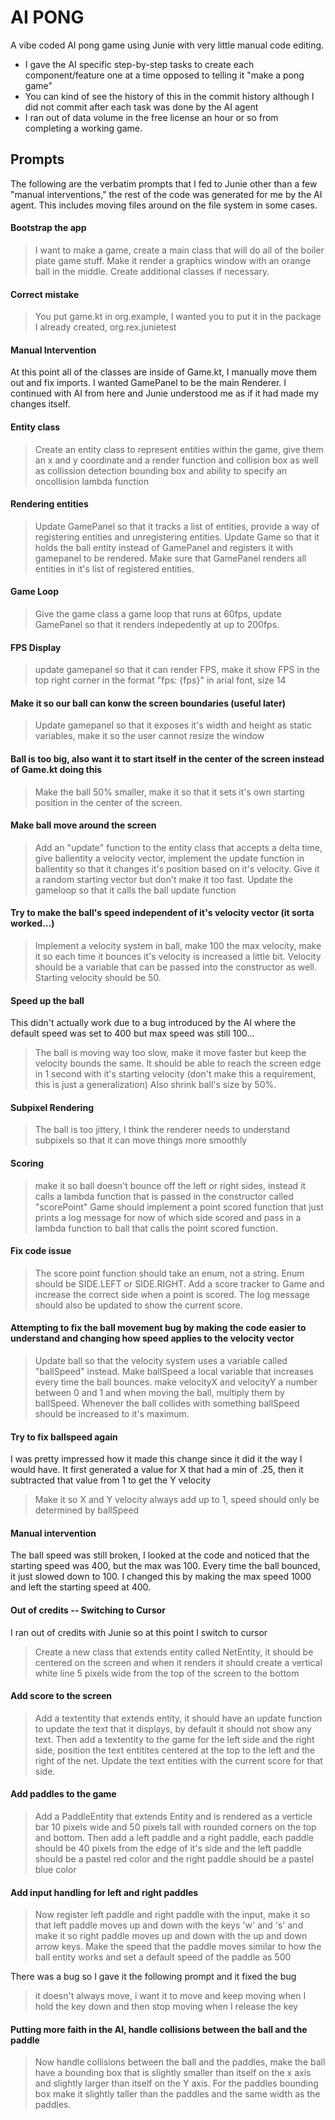 # AI PONG

A vibe coded AI pong game using Junie with very little manual code editing.

* I gave the AI specific step-by-step tasks to create each component/feature one at a time opposed to telling it "make a pong game"
* You can kind of see the history of this in the commit history although I did not commit after each task was done by the AI agent
* I ran out of data volume in the free license an hour or so from completing a working game.
 
## Prompts

The following are the verbatim prompts that I fed to Junie other than a few "manual interventions," the rest of the code was generated for me by the AI agent.  This includes moving files around on the file system in some cases.

#### Bootstrap the app
> I want to make a game, create a main class that will do all of the boiler plate game stuff.  Make it render a graphics window with an orange ball in the middle.  Create additional classes if necessary.

#### Correct mistake
> You put game.kt in org.example, I wanted you to put it in the package I already created, org.rex.junietest

#### Manual Intervention
At this point all of the classes are inside of Game.kt, I manually move them out and fix imports.  I wanted GamePanel to be the main Renderer.  I continued with AI from here and Junie understood me as if it had made my changes itself.

#### Entity class
> Create an entity class to represent entities within the game, give them an x and y coordinate and a render function and collision box as well as collission detection bounding box and ability to specify an oncollision lambda function

#### Rendering entities
> Update GamePanel so that it tracks a list of entities, provide a way of registering entities and unregistering entities.  Update Game so that it holds the ball entity instead of GamePanel and registers it with gamepanel to be rendered.  Make sure that GamePanel renders all entities in it's list of registered entities.

#### Game Loop
> Give the game class a game loop that runs at 60fps, update GamePanel so that it renders indepedently at up to 200fps.

#### FPS Display
> update gamepanel so that it can render FPS, make it show FPS in the top right corner in the format "fps: {fps}" in arial font, size 14

#### Make it so our ball can konw the screen boundaries (useful later)
> Update gamepanel so that it exposes it's width and height as static variables, make it so the user cannot resize the window

#### Ball is too big, also want it to start itself in the center of the screen instead of Game.kt doing this
> Make the ball 50% smaller, make it so that it sets it's own starting position in the center of the screen.

#### Make ball move around the screen
> Add an "update" function to the entity class that accepts a delta time, give ballentity a velocity vector, implement the update function in ballentity  so that it changes it's position based on it's velocity.  Give it a random starting vector but don't make it too fast.  Update the gameloop so that it calls the ball update function

#### Try to make the ball's speed independent of it's velocity vector (it sorta worked...)
> Implement a velocity system in ball, make 100 the max velocity, make it so each time it bounces it's velocity is increased a little bit.  Velocity should be a variable that can be passed into the constructor as well.  Starting velocity should be 50.

#### Speed up the ball
This didn't actually work due to a bug introduced by the AI where the default speed was set to 400 but max speed was still 100...
> The ball is moving way too slow, make it move faster but keep the velocity bounds the same.  It should be able to reach the screen edge in 1 second with it's starting velocity (don't make this a requirement, this is just a generalization) Also shrink ball's size by 50%.

#### Subpixel Rendering
> The ball is too jittery, I think the renderer needs to understand subpixels so that it can move things more smoothly

#### Scoring 
> make it so ball doesn't bounce off the left or right sides, instead it calls a lambda function that is passed in the constructor called "scorePoint"  Game should implement a point scored function that just prints a log message for now of which side scored and pass in a lambda function to ball that calls the point scored function.

#### Fix code issue
> The score point function should take an enum, not a string.  Enum should be SIDE.LEFT or SIDE.RIGHT.  Add a score tracker to Game and increase the correct side when a point is scored.  The log message should also be updated to show the current score.

#### Attempting to fix the ball movement bug by making the code easier to understand and changing how speed applies to the velocity vector 
> Update ball so that the velocity system uses a variable called "ballSpeed" instead.  Make ballSpeed a local variable that increases every time the ball bounces.  make velocityX and velocityY a number between 0 and 1 and when moving the ball, multiply them by ballSpeed.  Whenever the ball collides with something ballSpeed should be increased to it's maximum.

#### Try to fix ballspeed again
I was pretty impressed how it made this change since it did it the way I would have.  It first generated a value for X that had a min of .25, then it subtracted that value from 1 to get the Y velocity
> Make it so X and Y velocity always add up to 1, speed should only be determined by ballSpeed

#### Manual intervention
The ball speed was still broken, I looked at the code and noticed that the starting speed was 400, but the max was 100.  Every time the ball bounced, it just slowed down to 100.  I changed this by making the max speed 1000 and left the starting speed at 400.

#### Out of credits -- Switching to Cursor
I ran out of credits with Junie so at this point I switch to cursor
> Create a new class that extends entity called NetEntity, it should be centered on the screen and when it renders it should create a vertical white line 5 pixels wide from the top of the screen to the bottom

#### Add score to the screen
> Add a textentity that extends entity, it should have an update function to update the text that it displays, by default it should not show any text.  Then add a textentity to the game for the left side and the right side, position the text entitites centered at the top to the left and the right of the net.  Update the text entities with the current score for that side.

#### Add paddles to the game
> Add a PaddleEntity that extends Entity and is rendered as a verticle bar 10 pixels wide and 50 pixels tall with rounded corners on the top and bottom.  Then add a left paddle and a right paddle, each paddle should be 40 pixels from the edge of it's side and the left paddle should be a pastel red color and the right paddle should be a pastel blue color

#### Add input handling for left and right paddles
> Now register left paddle and right paddle with the input, make it so that left paddle moves up and down with the keys 'w' and 's' and make it so right paddle moves up and down with the up and down arrow keys.  Make the speed that the paddle moves similar to how the ball entity works and set a default speed of the paddle as 500

There was a bug so I gave it the following prompt and it fixed the bug

> it doesn't always move, i want it to move and keep moving when I hold the key down and then stop moving when I release the key

#### Putting more faith in the AI, handle collisions between the ball and the paddle
> Now handle collisions between the ball and the paddles, make the ball have a bounding box that is slightly smaller than itself on the x axis and slightly larger than itself on the Y axis.  For the paddles bounding box make it slightly taller than the paddles and the same width as the paddles.
> 